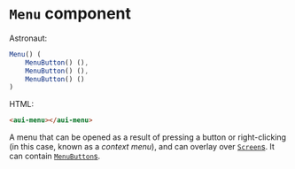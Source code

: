 # `Menu` component
Astronaut:
```javascript
Menu() (
    MenuButton() (),
    MenuButton() (),
    MenuButton() ()
)
```

HTML:
```html
<aui-menu></aui-menu>
```

A menu that can be opened as a result of pressing a button or right-clicking (in this case, known as a _context menu_), and can overlay over [`Screen`s](screen.md). It can contain [`MenuButton`s](menubutton.md).